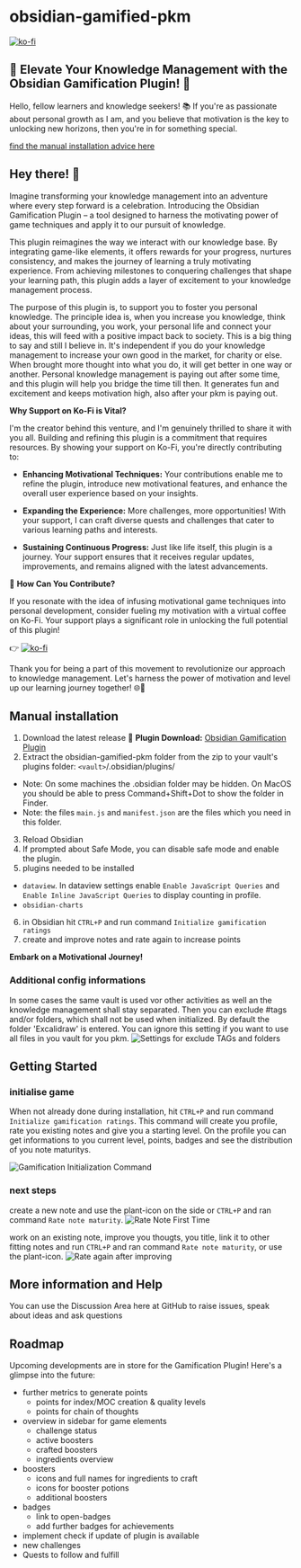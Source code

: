 # obsidian-gamified-pkm

[![ko-fi](https://ko-fi.com/img/githubbutton_sm.svg)](https://ko-fi.com/J3J6DYYS5)

## **🌟 Elevate Your Knowledge Management with the Obsidian Gamification Plugin! 🚀**

Hello, fellow learners and knowledge seekers! 📚 If you're as passionate about personal growth as I am, and you believe that motivation is the key to unlocking new horizons, then you're in for something special.

[find the manual installation advice here](https://github.com/saertna/obsidian-gamified-pkm#manual-installation)

## Hey there! 👋 
Imagine transforming your knowledge management into an adventure where every step forward is a celebration. Introducing the Obsidian Gamification Plugin – a tool designed to harness the motivating power of game techniques and apply it to our pursuit of knowledge.

This plugin reimagines the way we interact with our knowledge base. By integrating game-like elements, it offers rewards for your progress, nurtures consistency, and makes the journey of learning a truly motivating experience. From achieving milestones to conquering challenges that shape your learning path, this plugin adds a layer of excitement to your knowledge management process.

The purpose of this plugin is, to support you to foster you personal knowledge. The principle idea is, when you increase you knowledge, think about your surrounding, you work, your personal life and connect your ideas, this will feed with a positive impact back to society. This is a big thing to say and still I believe in. It's independent if you do your knowledge management to increase your own good in the market, for charity or else. When brought more thought into what you do, it will get better in one way or another. Personal knowledge management is paying out after some time, and this plugin will help you bridge the time till then. It generates fun and excitement and keeps motivation high, also after your pkm is paying out.

**Why Support on Ko-Fi is Vital?**

I'm the creator behind this venture, and I'm genuinely thrilled to share it with you all. Building and refining this plugin is a commitment that requires resources. By showing your support on Ko-Fi, you're directly contributing to:

- **Enhancing Motivational Techniques:** Your contributions enable me to refine the plugin, introduce new motivational features, and enhance the overall user experience based on your insights.

- **Expanding the Experience:** More challenges, more opportunities! With your support, I can craft diverse quests and challenges that cater to various learning paths and interests.

- **Sustaining Continuous Progress:** Just like life itself, this plugin is a journey. Your support ensures that it receives regular updates, improvements, and remains aligned with the latest advancements.

🎉 **How Can You Contribute?**

If you resonate with the idea of infusing motivational game techniques into personal development, consider fueling my motivation with a virtual coffee on Ko-Fi. Your support plays a significant role in unlocking the full potential of this plugin!

👉 [![ko-fi](https://ko-fi.com/img/githubbutton_sm.svg)](https://ko-fi.com/J3J6DYYS5)

Thank you for being a part of this movement to revolutionize our approach to knowledge management. Let's harness the power of motivation and level up our learning journey together! 🌐🌱

## Manual installation

1. Download the latest release 🔗 **Plugin Download:** [Obsidian Gamification Plugin](https://github.com/saertna/obsidian-gamified-pkm/releases/tag/0.0.81)
2. Extract the obsidian-gamified-pkm folder from the zip to your vault's plugins folder: `<vault>`/.obsidian/plugins/
 - Note: On some machines the .obsidian folder may be hidden. On MacOS you should be able to press Command+Shift+Dot to show the folder in Finder.
 - Note: the files `main.js` and `manifest.json` are the files which you need in this folder.
3. Reload Obsidian
4. If prompted about Safe Mode, you can disable safe mode and enable the plugin.
5. plugins needed to be installed
 -  `dataview`. In dataview settings enable `Enable JavaScript Queries` and `Enable Inline JavaScript Queries` to display counting in profile.
 -  `obsidian-charts`
6. in Obsidian hit `CTRL+P` and run command `Initialize gamification ratings`
7. create and improve notes and rate again to increase points

**Embark on a Motivational Journey!**

### Additional config informations

In some cases the same vault is used vor other activities as well an the knowledge management shall stay separated. Then you can exclude #tags and/or folders, which shall not be used when initialized. By default the folder 'Excalidraw' is entered. You can ignore this setting if you want to use all files in you vault for you pkm.
![Settings for exclude TAGs and folders](/docs/images/SettingsExcludeTagsFolders.png)

## Getting Started

### initialise game

When not already done during installation, hit `CTRL+P` and run command `Initialize gamification ratings`. This command will create you profile, rate you existing notes and give you a starting level. On the profile you can get informations to you current level, points, badges and see the distribution of you note maturitys. 

![Gamification Initialization Command](/docs/images/GamificationInitializationCommand.png)

### next steps

create a new note and use the plant-icon on the side or `CTRL+P` and ran command `Rate note maturity`.
![Rate Note First Time](/docs/images/RateNoteFirstTime.png)

work on an existing note, improve you thougts, you title, link it to other fitting notes and run `CTRL+P` and ran command `Rate note maturity`, or use the plant-icon.
![Rate again after improving](/docs/images/RateAfterImprovement.png)

## More information and Help
You can use the Discussion Area here at GitHub to raise issues, speak about ideas and ask questions

## Roadmap
Upcoming developments are in store for the Gamification Plugin! Here's a glimpse into the future:

- further metrics to generate points
	- points for index/MOC creation & quality levels
	- points for chain of thoughts
- overview in sidebar for game elements
	- challenge status
	- active boosters
	- crafted boosters
	- ingredients overview
- boosters
	- icons and full names for ingredients to craft
	- icons for booster potions
	- additional boosters
- badges
	- link to open-badges
	- add further badges for achievements
- implement check if update of plugin is available
- new challenges
- Quests to follow and fulfill